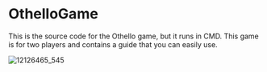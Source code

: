 # OthelloGame
This is the source code for the Othello game, but it runs in CMD. This game is for two players and contains a guide that you can easily use.

![12126465_545](https://github.com/Realhasani/OthelloGame/assets/126893944/1039f5f8-2dae-49f3-be60-a42bf1344528)

